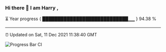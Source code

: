 ### Hi there 👋 I am Harry , 

⏳ Year progress { ████████████████████████████▁▁ } 94.38 %

---

⏰ Updated on Sat, 11 Dec 2021 11:38:40 GMT

![Progress Bar CI](https://github.com/duykhang68/duykhang68/workflows/Progress%20Bar%20CI/badge.svg)
